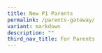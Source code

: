 ```yaml
---
title: New P1 Parents
permalink: /parents-gateway/
variant: markdown
description: ""
third_nav_title: For Parents
---
```


